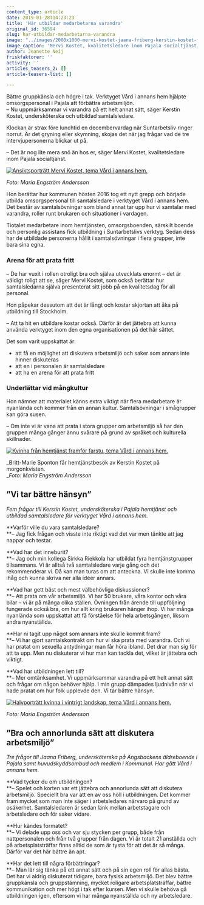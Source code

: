 ```yaml
---
content_type: article
date: 2019-01-28T14:23:23
title: 'Här utbildar medarbetarna varandra'
original_id: 36594
slug: har-utbildar-medarbetarna-varandra
image: "../images/2000x1000-mervi-kostet-jaana-friberg-kerstin-kostet-foto-maria-engstrom-andersson.jpg"
image_caption: 'Mervi Kostet, kvalitetsledare inom Pajala socialtjänst, tillsammans med medarbetarna Jaana Friberg och Kerstin Kostet. De använder verktyget Vård i annans hem för att förbättra sin arbetsmiljö.'
author: Jeanette Neij
friskfaktorer: ''
activity: ''
articles_teasers_2: []
article-teasers-list: []

---
```


Bättre gruppkänsla och högre i tak. Verktyget Vård i annans hem hjälpte omsorgspersonal i Pajala att förbättra arbetsmiljön.  
– Nu uppmärksammar vi varandra på ett helt annat sätt, säger Kerstin Kostet, undersköterska och utbildad samtalsledare.

Klockan är strax före lunchtid en decembervardag när Suntarbetsliv ringer norrut. Är det gryning eller skymning, skojas det när jag frågar vad de tre intervjupersonerna blickar ut på.

– Det är nog lite mera snö än hos er, säger Mervi Kostet, kvalitetsledare inom Pajala socialtjänst.

[![Ansiktsporträtt Mervi Kostet, tema Vård i annans hem. ](https://www.suntarbetsliv.se/wp-content/uploads/2019/01/200x220-mervi-kostet-foto-maria-engstrom-andersson.jpg)](https://www.suntarbetsliv.se/wp-content/uploads/2019/01/200x220-mervi-kostet-foto-maria-engstrom-andersson.jpg)

_Foto: Maria Engström Andersson_

Hon berättar hur kommunen hösten 2016 tog ett nytt grepp och började utbilda omsorgspersonal till samtalsledare i verktyget Vård i annans hem. Det består av samtalsövningar som bland annat tar upp hur vi samtalar med varandra, roller runt brukaren och situationer i vardagen.

Tiotalet medarbetare inom hemtjänsten, omsorgsboenden, särskilt boende och personlig assistans fick utbildning i Suntarbetslivs verktyg. Sedan dess har de utbildade personerna hållit i samtalsövningar i flera grupper, inte bara sina egna.

### Arena för att prata fritt

– De har vuxit i rollen otroligt bra och själva utvecklats enormt – det är väldigt roligt att se, säger Mervi Kostet, som också berättar hur samtalsledarna själva presenterat sitt jobb på en kvalitetsdag för all personal.

Hon påpekar dessutom att det är långt och kostar skjortan att åka på utbildning till Stockholm.

– Att ta hit en utbildare kostar också. Därför är det jättebra att kunna använda verktyget inom den egna organisationen på det här sättet.

Det som varit uppskattat är:

*   att få en möjlighet att diskutera arbetsmiljö och saker som annars inte hinner diskuteras
*   att en i personalen är samtalsledare
*   att ha en arena för att prata fritt

### Underlättar vid mångkultur

Hon nämner att materialet känns extra viktigt när flera medarbetare är nyanlända och kommer från en annan kultur. Samtalsövningar i smågrupper kan göra susen.

– Om inte vi är vana att prata i stora grupper om arbetsmiljö så har den gruppen många gånger ännu svårare på grund av språket och kulturella skillnader.

[![Kvinna från hemtjänst framför farstu, tema Vård i annans hem.](https://www.suntarbetsliv.se/wp-content/uploads/2019/01/750x400-kerstin-kostet2-foto-maria-engstrom-andersson.jpg)](https://www.suntarbetsliv.se/wp-content/uploads/2019/01/750x400-kerstin-kostet2-foto-maria-engstrom-andersson.jpg)

_Britt-Marie Sponton får hemtjänstbesök av Kerstin Kostet på morgonkvisten.  
__Foto: Maria Engström Andersson_

”Vi tar bättre hänsyn”
----------------------

_Fem frågor till Kerstin Kostet, undersköterska i Pajala hemtjänst och utbildad samtalsledare för verktyget Vård i annans hem._

**Varför ville du vara samtalsledare?  
**– Jag fick frågan och visste inte riktigt vad det var men tänkte att jag nappar och testar.

**Vad har det inneburit?  
**– Jag och min kollega Sirkka Riekkola har utbildat fyra hemtjänstgrupper tillsammans. Vi är alltså två samtalsledare varje gång och det rekommenderar vi. Då kan man turas om att anteckna. Vi skulle inte komma ihåg och kunna skriva ner alla idéer annars.

**Vad har gett bäst och mest välbehövliga diskussioner?  
**– Att prata om vår arbetsmiljö. Vi har 50 brukare, våra kontor och våra bilar – vi är på många olika ställen. Övningen från ärende till uppföljning fungerade också bra, om hur allt kring brukaren hänger ihop. Vi har många nyanlända som uppskattat att få förståelse för hela arbetsgången, liksom andra nyanställda.

**Har ni tagit upp något som annars inte skulle kommit fram?  
**– Vi har gjort samtalskontrakt om hur vi ska prata med varandra. Och vi har pratat om sexuella antydningar man får höra ibland. Det drar man sig för att ta upp. Men nu diskuterar vi hur man kan tackla det, vilket är jättebra och viktigt.

**Vad har utbildningen lett till?  
**– Mer omtänksamhet. Vi uppmärksammar varandra på ett helt annat sätt och frågar om någon behöver hjälp. I min grupp dämpades ljudnivån när vi hade pratat om hur folk upplevde den. Vi tar bättre hänsyn.

[![Halvporträtt kvinna i vintrigt landskap, tema Vård i annans hem. ](https://www.suntarbetsliv.se/wp-content/uploads/2019/01/750x400-jaana-friberg-foto-maria-engstrom-andersson.jpg)](https://www.suntarbetsliv.se/wp-content/uploads/2019/01/750x400-jaana-friberg-foto-maria-engstrom-andersson.jpg)

_Foto: Maria Engström Andersson_

”Bra och annorlunda sätt att diskutera arbetsmiljö”
---------------------------------------------------

_Tre frågor till Jaana Friberg, undersköterska_ _på Ängsbackens äldreboende i Pajala samt huvudskyddsombud och medlem i Kommunal. Har gått Vård i annans hem._

**Vad tycker du om utbildningen?  
**– Spelet och korten var ett jättebra och annorlunda sätt att diskutera arbetsmiljö. Speciellt bra var att en av oss höll i utbildningen. Det kommer fram mycket som man inte säger i arbetsledares närvaro på grund av osäkerhet. Samtalsledaren är sedan länk mellan arbetstagare och arbetsledare och för saker vidare.

**Hur kändes formatet?  
**– Vi delade upp oss och var sju stycken per grupp, både från nattpersonalen och från två grupper från dagen. Vi är totalt 21 anställda och på arbetsplatsträffar finns alltid de som är tysta för att det är så många. Därför var det här bättre än apt.

**Har det lett till några förbättringar?  
**– Man lär sig tänka på ett annat sätt och på sin egen roll för allas bästa. Det har vi aldrig diskuterat tidigare, bara fysisk arbetsmiljö. Det blev bättre gruppkänsla och gruppstämning, mycket roligare arbetsplatsträffar, bättre kommunikation och mer högt i tak efter kursen. Men vi skulle behöva gå utbildningen igen, eftersom vi har många nyanställda och ny arbetsledare.

